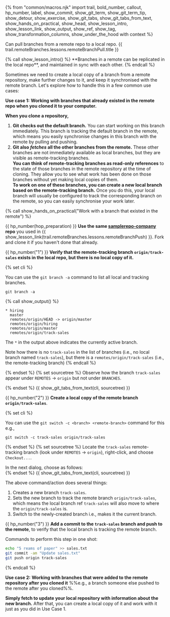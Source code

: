 {% from "common/macros.njk" import trail, bold_number, callout, hp_number, label, show_commit, show_git_term, show_git_term_tip, show_detour, show_exercise, show_git_tabs, show_git_tabs_from_text, show_hands_on_practical, show_head, show_lesson_intro, show_lesson_link, show_output, show_ref, show_tag, show_transformation_columns, show_under_the_hood with context %}

<span id="prereqs"></span>
<span id="outcomes">Can pull branches from a remote repo to a local repo.</span>
<span id="title">{{ trail.remoteBranches.lessons.remoteBranchPull.title }}</span>

<div id="body">
{% call show_lesson_intro() %}
**Branches in a remote can be replicated in the local repo**, and maintained in sync with each other.
{% endcall %}

Sometimes we need to create a local copy of a branch from a remote repository, make further changes to it, and keep it synchronised with the remote branch. Let's explore how to handle this in a few common use cases:

****Use case 1:**** **Working with branches that already existed in the remote repo when you cloned it to your computer.**
<div class="indented-level1">

**When you clone a repository,**

1. **Git checks out the default branch.** You can start working on this branch immediately. This branch is tracking the default branch in the remote, which means you easily synchronise changes in this branch with the remote by pulling and pushing.
1. **Git also _fetches_ all the other branches from the remote.** These other branches are not immediately available as local branches, but they are visible as remote-tracking branches.<br>
   **You can think of remote-tracking branches as read-only references** to the state of those branches in the remote repository at the time of cloning. They allow you to see what work has been done on those branches without yet making local copies of them.<br>
   **To work on one of these branches, you can create a new local branch based on the remote-tracking branch.** Once you do this, your local branch will usually be configured to track the corresponding branch on the remote, so you can easily synchronise your work later.

</div>

<!-- ================== start: HANDS-ON =========================== -->
{% call show_hands_on_practical("Work with a branch that existed in the remote")  %}

{{ hp_number(hop_preparation) }} **Use the same [samplerepo-company](https://github.com/se-edu/samplerepo-company) repo** you used in {{ show_lesson_link(trail.remoteBranches.lessons.remoteBranchPush) }}. Fork and clone it if you haven't done that already.

{{ hp_number("1") }} **Verify that the remote-tracking branch `origin/track-sales` exists in the local repo, but there is no local copy of it.**

{% set cli %} <!-- ------ start: Git Tabs --------------->

You can use the `git branch -a` command to list all local and tracking branches.

```bash{.no-line-numbers}
git branch -a
```
{% call show_output() %}
```bash{.no-line-numbers}
* hiring
  master
  remotes/origin/HEAD -> origin/master
  remotes/origin/hiring
  remotes/origin/master
  remotes/origin/track-sales
```
<box type="tip" seamless>

The `*` in the output above indicates the currently active branch.
</box>

Note how there is no `track-sales` in the list of branches (i.e., no local branch named `track-sales`), but there is a `remotes/origin/track-sales` (i.e., the remote-tracking branch)
{% endcall %}

{% endset %}
{% set sourcetree %}
Observe how the branch `track-sales` appear under `REMOTES` → `origin` but not under `BRANCHES`.

<pic src="images/sourcetreeCheckRemoteTrackingBranch.png" width="200" />
{% endset %}
{{ show_git_tabs_from_text(cli, sourcetree) }}
<!-- ------ end: Git Tabs -------------------------------->

{{ hp_number("2") }} **Create a local copy of the remote branch `origin/track-sales`**.

{% set cli %} <!-- ------ start: Git Tabs --------------->

You can use the `git switch -c <branch> <remote-branch>` command for this e.g.,

```bash{.no-line-numbers}
git switch -c track-sales origin/track-sales
```
{% endset %}
{% set sourcetree %}
Locate the `track-sales` remote-tracking branch (look under `REMOTES` → `origin`), right-click, and choose `Checkout...`.<br>
<pic src="images/sourcetreeRightClickToCheckout.png" width="500" />

In the next dialog, choose as follows:<br>
<pic src="images/sourcetreeBranchCheckoutDialog.png" width="500" />
{% endset %}
{{ show_git_tabs_from_text(cli, sourcetree) }}

The above command/action does several things:
1. Creates a new branch `track-sales`.
1. Sets the new branch to track the remote branch `origin/track-sales`, which means the local branch ref `track-sales` will also move to where the `origin/track-sales` is.
1. Switch to the newly-created branch i.e., makes it the current branch.
<!-- ------ end: Git Tabs -------------------------------->

{{ hp_number("3") }} **Add a commit to the `track-sales` branch and push to the remote**, to verify that the local branch is tracking the remote branch.

<box type="tip" seamless>

Commands to perform this step in one shot:

```bash
echo "5 reams of paper" >> sales.txt
git commit -am "Update sales.txt"
git push origin track-sales
```

</box>

{% endcall %}<!-- ===== end: HANDS-ON ============================ -->


****Use case 2:**** **Working with branches that were added to the remote repository after you cloned it** %%e.g., a branch someone else pushed to the remote after you cloned%%.

<div class="indented-level1">

**Simply fetch to update your local repository with information about the new branch.** After that, you can create a local copy of it and work with it just as you did in Use Case 1.
</div>


</div>

<div id="extras">
</div>
